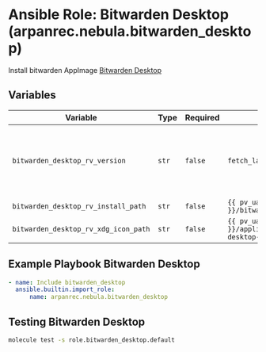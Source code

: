 # Ansible Role: Bitwarden Desktop (arpanrec.nebula.bitwarden_desktop)

Install bitwarden AppImage [Bitwarden Desktop](https://github.com/bitwarden/clients)

## Variables

| Variable | Type | Required | Default | Example | Description |
|----------|------|----------|---------|---------|-------------|
| `bitwarden_desktop_rv_version` | `str` | `false` | `fetch_latest_version` | `desktop-v2024.10.1` | [Bitwarden Desktop Release](https://github.com/bitwarden/clients/releases?q=Desktop&expanded=true) version like `desktop_*`. Dynamically get the latest version if not provided or `fetch_latest_version`. |
| `bitwarden_desktop_rv_install_path` | `str` | `false` | `{{ pv_ua_user_share_dir }}/bitwarden-desktop` | - | Install directory |
| `bitwarden_desktop_rv_xdg_icon_path` | `str` | `false` | `{{ pv_ua_user_share_dir }}/applications/bitwarden-desktop-userapps.desktop` | - | `.desktop` icon file location |

## Example Playbook Bitwarden Desktop

```yaml
- name: Include bitwarden_desktop
  ansible.builtin.import_role:
      name: arpanrec.nebula.bitwarden_desktop
```

## Testing Bitwarden Desktop

```bash
molecule test -s role.bitwarden_desktop.default
```
